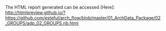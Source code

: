
The HTML report generated can be accessed [Here]: http://htmlpreview.github.io/?https://github.com/esteful/arch_flow/blob/master/01_ArchData_Package/02_GROUPS/adp_02_GROUPS.nb.html
